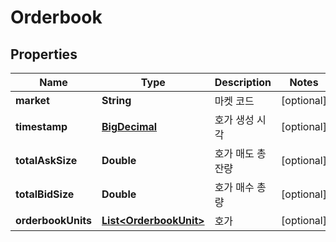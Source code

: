 
# Orderbook

## Properties
Name | Type | Description | Notes
------------ | ------------- | ------------- | -------------
**market** | **String** | 마켓 코드 |  [optional]
**timestamp** | [**BigDecimal**](BigDecimal.md) | 호가 생성 시각 |  [optional]
**totalAskSize** | **Double** | 호가 매도 총 잔량 |  [optional]
**totalBidSize** | **Double** | 호가 매수 총량 |  [optional]
**orderbookUnits** | [**List&lt;OrderbookUnit&gt;**](OrderbookUnit.md) | 호가 |  [optional]



